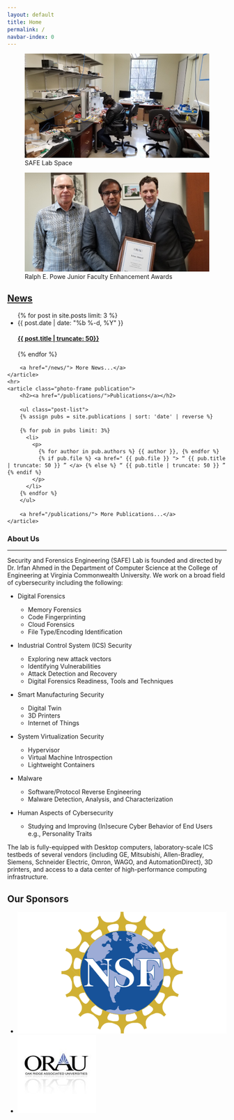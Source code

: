 ```yaml
---
layout: default
title: Home
permalink: /
navbar-index: 0
---
```


<div class="carousel">
  <div><figure><img src="/assets/img/sprites/lab.jpg" alt="SAFE Lab Space"><figcaption>SAFE Lab Space</figcaption></figure></div>
  <div><figure><img src="/assets/img/sprites/powe-award.jpg" alt="lab facility"><figcaption>Ralph E. Powe Junior Faculty Enhancement Awards</figcaption></figure></div>
</div>

<aside class="home-page-aside">
   <article class="photo-frame">
        <h2><a href="/news/">News</a></h2>
        <ul class="post-list">
        {% for post in site.posts limit: 3 %}
          <li>
            <span class="post-meta">{{ post.date | date: "%b %-d, %Y" }}</span>
            <h4>
              <a class="post-link" href="{{ post.url | prepend: site.baseurl }}">{{ post.title | truncate: 50}}</a>
            </h4>
          </li>
        {% endfor %}
        </ul>

        <a href="/news/"> More News...</a>
    </article>
    <hr>
    <article class="photo-frame publication">
        <h2><a href="/publications/">Publications</a></h2>

        <ul class="post-list">
        {% assign pubs = site.publications | sort: 'date' | reverse %}

        {% for pub in pubs limit: 3%}
          <li>
            <p>
              {% for author in pub.authors %} {{ author }}, {% endfor %}
              {% if pub.file %} <a href=" {{ pub.file }} "> “ {{ pub.title | truncate: 50 }} ” </a> {% else %} “ {{ pub.title | truncate: 50 }} ” {% endif %}
            </p>
          </li>
        {% endfor %}
        </ul>

        <a href="/publications/"> More Publications...</a>
    </article>
</aside>

### About Us
-----------------
Security and Forensics Engineering (SAFE) Lab is founded and directed by Dr. Irfan Ahmed in the Department of Computer Science at the College of Engineering at Virginia Commonwealth University. We work on a broad field of cybersecurity including the following:


* Digital Forensics
	- Memory Forensics
	- Code Fingerprinting
	- Cloud Forensics
	- File Type/Encoding Identification


* Industrial Control System (ICS) Security
	- Exploring new attack vectors
    - Identifying Vulnerabilities
    - Attack Detection and Recovery
    - Digital Forensics Readiness, Tools and Techniques

* Smart Manufacturing Security 
    - Digital Twin
    - 3D Printers</li>
    - Internet of Things


* System Virtualization Security
    - Hypervisor 
    - Virtual Machine Introspection
    - Lightweight Containers


* Malware
    - Software/Protocol Reverse Engineering
    - Malware Detection, Analysis, and Characterization


* Human Aspects of Cybersecurity 
    - Studying and Improving (In)secure Cyber Behavior of End Users e.g., Personality Traits


The lab is fully-equipped with Desktop computers, laboratory-scale ICS testbeds of several vendors (including GE, Mitsubishi, Allen-Bradley, Siemens, Schneider Electric, Omron, WAGO, and AutomationDirect), 3D printers, and access to a data center of high-performance computing infrastructure. 


<div class="sponsors">
    <h2>Our Sponsors</h2>
    <ul class="sponsors">
        <li><a href="https://www.nsf.gov/"><img src="/assets/img/sponsors/nsf.png"></a></li>
        <li><a href="http://www.onr.navy.mil/"><img src="/assets/img/sponsors/orau.jpg"></a></li>
    </ul>
</div>

<script src="/assets/js/jquery-3.1.0.min.js"></script>
<script src="/assets/js/slick.min.js"></script>
<script>
    $(document).ready(function(){
      $('.carousel').slick({
          autoplay: true,
          dots: true
      });
    });
</script>
